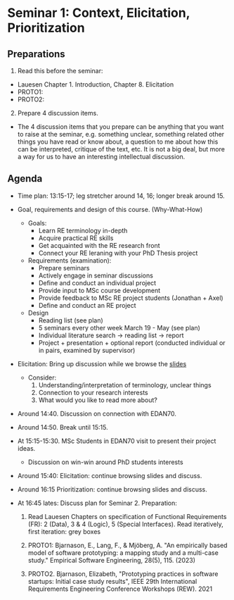 # Seminar 1: Context, Elicitation, Prioritization

## Preparations

1. Read this before the seminar: 
* Lauesen Chapter 1. Introduction, Chapter 8. Elicitation
* PROTO1:
* PROTO2: 

2. Prepare 4 discussion items. 
  * The 4 discussion items that you prepare can be anything that you want to raise at the seminar, e.g. something unclear, something related other things you have read or know about, a question to me about how this can be interpreted, critique of the text, etc. It is not a big deal, but more a way for us to have an interesting intellectual discussion.

## Agenda

* Time plan: 13:15-17; leg stretcher around 14, 16; longer break around 15.

* Goal, requirements and design of this course. (Why-What-How)
  * Goals:
    * Learn RE terminology in-depth
    * Acquire practical RE skills
    * Get acquainted with the RE research front
    * Connect your RE leraning with your PhD Thesis project
  * Requirements (examination):
    * Prepare seminars
    * Actively engage in seminar discussions
    * Define and conduct an individual project 
    * Provide input to MSc course development 
    * Provide feedback to MSc RE project students (Jonathan + Axel)
    * Define and conduct an RE project
  * Design
    * Reading list (see plan)
    * 5 seminars every other week March 19 - May  (see plan)
    * Individual literature search -> reading list -> report
    * Project + presentation + optional report (conducted individual or in pairs, examined by supervisor)

* Elicitation: Bring up discussion while we browse the [slides](https://github.com/lunduniversity/reqeng-phd-course/blob/main/2024/seminar1-slides.pdf) 
  * Consider:
     1. Understanding/interpretation of terminology, unclear things
     2. Connection to your research interests
     3. What would you like to read more about? 

* Around 14:40. Discussion on connection with EDAN70.

* Around 14:50. Break until 15:15.

* At 15:15-15:30. MSc Students in EDAN70 visit to present their project ideas. 

  * Discussion on win-win around PhD students interests

* Around 15:40: Elicitation: continue browsing slides and discuss.

* Around 16:15 Prioritization: continue browsing slides and discuss.

* At 16:45 lates: Discuss plan for Seminar 2. Preparation:
  1. Read Lauesen Chapters on specification of Functional Requirements (FR): 2 (Data), 3 & 4 (Logic), 5 (Special Interfaces). Read iteratively, first iteration: grey boxes
  
  2. PROTO1: Bjarnason, E., Lang, F., & Mjöberg, A. "An empirically based model of software prototyping: a mapping study and a multi-case study." Empirical Software Engineering, 28(5), 115. (2023)

  3. PROTO2. Bjarnason, Elizabeth, "Prototyping practices in software startups: Initial case study results", IEEE 29th International Requirements Engineering Conference Workshops (REW). 2021

